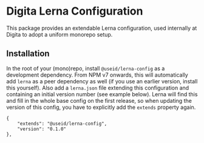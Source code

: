 
# Digita Lerna Configuration

This package provides an extendable Lerna configuration, used internally at Digita to adopt a uniform monorepo setup.

## Installation

In the root of your (mono)repo, install `@useid/lerna-config` as a development dependency. From NPM v7 onwards, this will automatically add `lerna` as a peer dependency as well (if you use an earlier version, install this yourself). Also add a `lerna.json` file extending this configuration and containing an initial version number (see example below). Lerna will find this and fill in the whole base config on the first release, so when updating the version of this config, you have to explicitly add the `extends` property again.

```
{
    "extends": "@useid/lerna-config",
    "version": "0.1.0"
},
```
